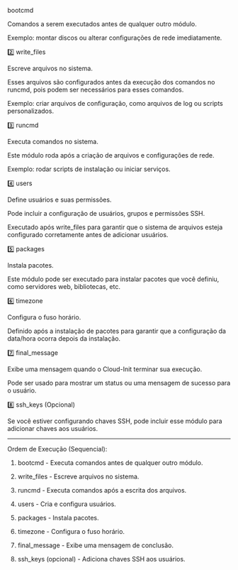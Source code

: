 bootcmd

Comandos a serem executados antes de qualquer outro módulo.

Exemplo: montar discos ou alterar configurações de rede imediatamente.


2️⃣ write_files

Escreve arquivos no sistema.

Esses arquivos são configurados antes da execução dos comandos no runcmd, pois podem ser necessários para esses comandos.

Exemplo: criar arquivos de configuração, como arquivos de log ou scripts personalizados.


3️⃣ runcmd

Executa comandos no sistema.

Este módulo roda após a criação de arquivos e configurações de rede.

Exemplo: rodar scripts de instalação ou iniciar serviços.


4️⃣ users

Define usuários e suas permissões.

Pode incluir a configuração de usuários, grupos e permissões SSH.

Executado após write_files para garantir que o sistema de arquivos esteja configurado corretamente antes de adicionar usuários.


5️⃣ packages

Instala pacotes.

Este módulo pode ser executado para instalar pacotes que você definiu, como servidores web, bibliotecas, etc.


6️⃣ timezone

Configura o fuso horário.

Definido após a instalação de pacotes para garantir que a configuração da data/hora ocorra depois da instalação.


7️⃣ final_message

Exibe uma mensagem quando o Cloud-Init terminar sua execução.

Pode ser usado para mostrar um status ou uma mensagem de sucesso para o usuário.


8️⃣ ssh_keys (Opcional)

Se você estiver configurando chaves SSH, pode incluir esse módulo para adicionar chaves aos usuários.



---

Ordem de Execução (Sequencial):

1. bootcmd - Executa comandos antes de qualquer outro módulo.


2. write_files - Escreve arquivos no sistema.


3. runcmd - Executa comandos após a escrita dos arquivos.


4. users - Cria e configura usuários.


5. packages - Instala pacotes.


6. timezone - Configura o fuso horário.


7. final_message - Exibe uma mensagem de conclusão.


8. ssh_keys (opcional) - Adiciona chaves SSH aos usuários.
